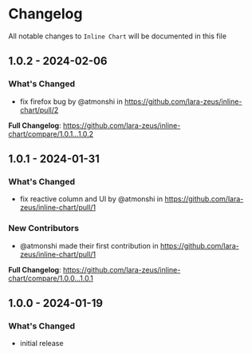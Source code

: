 # Changelog

All notable changes to `Inline Chart` will be documented in this file

## 1.0.2 - 2024-02-06

### What's Changed

* fix firefox bug by @atmonshi in https://github.com/lara-zeus/inline-chart/pull/2

**Full Changelog**: https://github.com/lara-zeus/inline-chart/compare/1.0.1...1.0.2

## 1.0.1 - 2024-01-31

### What's Changed

* fix reactive column and UI by @atmonshi in https://github.com/lara-zeus/inline-chart/pull/1

### New Contributors

* @atmonshi made their first contribution in https://github.com/lara-zeus/inline-chart/pull/1

**Full Changelog**: https://github.com/lara-zeus/inline-chart/compare/1.0.0...1.0.1

## 1.0.0 - 2024-01-19

### What's Changed

- initial release
